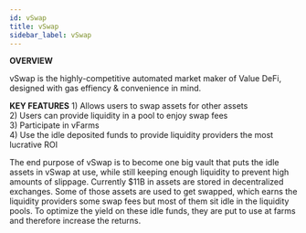```yaml
---
id: vSwap
title: vSwap
sidebar_label: vSwap
---
```


 **OVERVIEW**

vSwap is the highly-competitive automated market maker of Value DeFi, designed with gas effiency & convenience in mind.

**KEY FEATURES**
1\) Allows users to swap assets for other assets  
2\) Users can provide liquidity in a pool to enjoy swap fees  
3\) Participate in vFarms  
4\) Use the idle deposited funds to provide liquidity providers the most lucrative ROI

The end purpose of vSwap is to become one big vault that puts the idle assets in vSwap at use, while still keeping enough liquidity to prevent high amounts of slippage. Currently $11B in assets are stored in decentralized exchanges. Some of those assets are used to get swapped, which earns the liquidity providers some swap fees but most of them sit idle in the liquidity pools. To optimize the yield on these idle funds, they are put to use at farms and therefore increase the returns.
